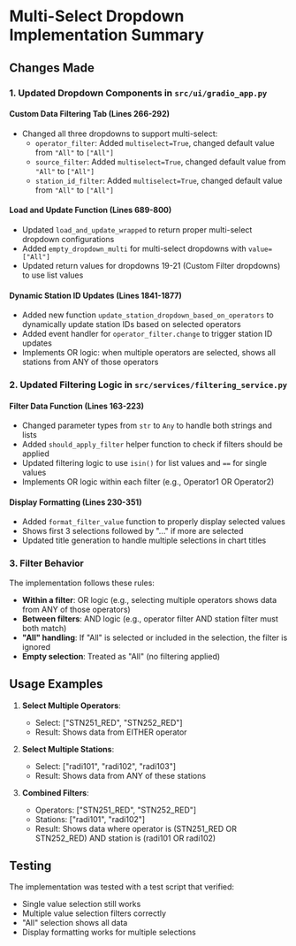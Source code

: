 # Multi-Select Dropdown Implementation Summary

## Changes Made

### 1. Updated Dropdown Components in `src/ui/gradio_app.py`

#### Custom Data Filtering Tab (Lines 266-292)
- Changed all three dropdowns to support multi-select:
  - `operator_filter`: Added `multiselect=True`, changed default value from `"All"` to `["All"]`
  - `source_filter`: Added `multiselect=True`, changed default value from `"All"` to `["All"]`
  - `station_id_filter`: Added `multiselect=True`, changed default value from `"All"` to `["All"]`

#### Load and Update Function (Lines 689-800)
- Updated `load_and_update_wrapped` to return proper multi-select dropdown configurations
- Added `empty_dropdown_multi` for multi-select dropdowns with `value=["All"]`
- Updated return values for dropdowns 19-21 (Custom Filter dropdowns) to use list values

#### Dynamic Station ID Updates (Lines 1841-1877)
- Added new function `update_station_dropdown_based_on_operators` to dynamically update station IDs based on selected operators
- Added event handler for `operator_filter.change` to trigger station ID updates
- Implements OR logic: when multiple operators are selected, shows all stations from ANY of those operators

### 2. Updated Filtering Logic in `src/services/filtering_service.py`

#### Filter Data Function (Lines 163-223)
- Changed parameter types from `str` to `Any` to handle both strings and lists
- Added `should_apply_filter` helper function to check if filters should be applied
- Updated filtering logic to use `isin()` for list values and `==` for single values
- Implements OR logic within each filter (e.g., Operator1 OR Operator2)

#### Display Formatting (Lines 230-351)
- Added `format_filter_value` function to properly display selected values
- Shows first 3 selections followed by "..." if more are selected
- Updated title generation to handle multiple selections in chart titles

### 3. Filter Behavior

The implementation follows these rules:
- **Within a filter**: OR logic (e.g., selecting multiple operators shows data from ANY of those operators)
- **Between filters**: AND logic (e.g., operator filter AND station filter must both match)
- **"All" handling**: If "All" is selected or included in the selection, the filter is ignored
- **Empty selection**: Treated as "All" (no filtering applied)

## Usage Examples

1. **Select Multiple Operators**:
   - Select: ["STN251_RED", "STN252_RED"]
   - Result: Shows data from EITHER operator

2. **Select Multiple Stations**:
   - Select: ["radi101", "radi102", "radi103"]
   - Result: Shows data from ANY of these stations

3. **Combined Filters**:
   - Operators: ["STN251_RED", "STN252_RED"]
   - Stations: ["radi101", "radi102"]
   - Result: Shows data where operator is (STN251_RED OR STN252_RED) AND station is (radi101 OR radi102)

## Testing

The implementation was tested with a test script that verified:
- Single value selection still works
- Multiple value selection filters correctly
- "All" selection shows all data
- Display formatting works for multiple selections
